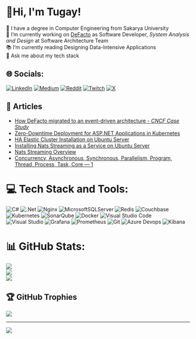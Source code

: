 # :wave:Hi, I'm Tugay!
:bookmark_tabs: I have a degree in Computer Engineering from Sakarya University<br> 🔭 I’m currently working on [DeFacto](https://corporate.defacto.com.tr/index.html) as Software Developer, *System Analysis and Design* at Software Architecture Team <br>:books: I’m currently reading Designing Data-Intensive Applications<br>💬 Ask me about my tech stack<br>


## 🌐 Socials:
[![LinkedIn](https://img.shields.io/badge/LinkedIn-%230077B5.svg?logo=linkedin&logoColor=white)](https://linkedin.com/in/tugay-ersoy) [![Medium](https://img.shields.io/badge/Medium-12100E?logo=medium&logoColor=white)](https://medium.com/@tugay-ersoy) [![Reddit](https://img.shields.io/badge/Reddit-%23FF4500.svg?logo=Reddit&logoColor=white)](https://reddit.com/user/Admiralkheir) [![Twitch](https://img.shields.io/badge/Twitch-%239146FF.svg?logo=Twitch&logoColor=white)](https://twitch.tv/admiralkheir) [![X](https://img.shields.io/badge/X-black.svg?logo=X&logoColor=white)](https://x.com/Admiralkheir) 

## :page_facing_up: Articles
- [How DeFacto migrated to an event-driven architecture - *CNCF Case Study*](https://www.cncf.io/case-studies/defacto/)
- [Zero-Downtime Deployment for ASP.NET Applications in Kubernetes ](https://dev.to/admiralkheir/zero-downtime-deployment-for-aspnet-applications-in-kubernetes-30li)
- [HA Elastic Cluster Installation on Ubuntu Server](https://tugay-ersoy.medium.com/ubuntu-server-üzerine-ha-elastic-cluster-kurulumu-51becfc2feef)
- [Installing Nats Streaming as a Service on Ubuntu Server](https://tugay-ersoy.medium.com/ubuntu-server-üzerinde-service-olarak-nats-streamingin-kurulumu-e2f83ef4d032)
- [Nats Streaming Overview](https://tugay-ersoy.medium.com/nats-overview-44faeca8c617)
- [Concurrency, Asynchronous, Synchronous, Parallelism, Program, Thread, Process, Task, Core — 1](https://tugay-ersoy.medium.com/concurrency-asynchronous-synchronous-parallelism-program-thread-process-task-core-1-5de20366364d) 

# 💻 Tech Stack and Tools:
![C#](https://img.shields.io/badge/c%23-%23239120.svg?style=for-the-badge&logo=csharp&logoColor=white) ![.Net](https://img.shields.io/badge/.NET-5C2D91?style=for-the-badge&logo=.net&logoColor=white) ![Nginx](https://img.shields.io/badge/nginx-%23009639.svg?style=for-the-badge&logo=nginx&logoColor=white) ![MicrosoftSQLServer](https://img.shields.io/badge/Microsoft%20SQL%20Server-CC2927?style=for-the-badge&logo=microsoft%20sql%20server&logoColor=white) ![Redis](https://img.shields.io/badge/redis-%23DD0031.svg?style=for-the-badge&logo=redis&logoColor=white) ![Couchbase](https://img.shields.io/badge/Couchbase-EA2328?style=for-the-badge&logo=couchbase&logoColor=white) ![Kubernetes](https://img.shields.io/badge/kubernetes-%23326ce5.svg?style=for-the-badge&logo=kubernetes&logoColor=white) ![SonarQube](https://img.shields.io/badge/SonarQube-black?style=for-the-badge&logo=sonarqube&logoColor=4E9BCD) ![Docker](https://img.shields.io/badge/docker-%230db7ed.svg?style=for-the-badge&logo=docker&logoColor=white) ![Visual Studio Code](https://img.shields.io/badge/Visual%20Studio%20Code-0078d7.svg?style=for-the-badge&logo=visual-studio-code&logoColor=white) ![Visual Studio](https://img.shields.io/badge/Visual%20Studio-5C2D91.svg?style=for-the-badge&logo=visual-studio&logoColor=white) ![Grafana](https://img.shields.io/badge/grafana-%23F46800.svg?style=for-the-badge&logo=grafana&logoColor=white) ![Prometheus](https://img.shields.io/badge/Prometheus-E6522C?style=for-the-badge&logo=Prometheus&logoColor=white) ![Git](https://img.shields.io/badge/git-%23F05033.svg?style=for-the-badge&logo=git&logoColor=white) ![Azure Devops](https://img.shields.io/badge/Azure_DevOps-0078D7?style=for-the-badge&logo=azure-devops&logoColor=white) ![Kibana](https://img.shields.io/badge/Kibana-005571?style=for-the-badge&logo=Kibana&logoColor=white)

# 📊 GitHub Stats:
![](https://github-readme-stats.vercel.app/api?username=Admiralkheir&theme=darcula&hide_border=false&include_all_commits=true&count_private=true)<br/>
![](https://github-readme-streak-stats.herokuapp.com/?user=Admiralkheir&theme=darcula&hide_border=false)<br/>
![](https://github-readme-stats.vercel.app/api/top-langs/?username=Admiralkheir&theme=darcula&hide_border=false&include_all_commits=true&count_private=true&layout=compact)

## 🏆 GitHub Trophies
![](https://github-profile-trophy.vercel.app/?username=Admiralkheir&theme=monokai&no-frame=false&no-bg=false&margin-w=4)

<!-- ### 🔝 Top Contributed Repo
![](https://github-contributor-stats.vercel.app/api?username=Admiralkheir&limit=5&theme=monokai&combine_all_yearly_contributions=true) -->

---
[![](https://visitcount.itsvg.in/api?id=Admiralkheir&icon=1&color=1)](https://visitcount.itsvg.in)
